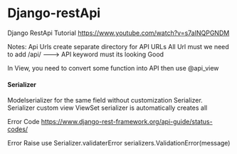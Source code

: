 # Django-restApi

Django RestApi Tutorial
https://www.youtube.com/watch?v=s7aINQPGNDM

Notes:
Api Urls create separate directory for API URLs
All Url must we need to add <DomainName>/api/<urllist> ---> API keyword must its looking Good

In View, you need to convert some function into API then use @api_view

#### Serializer
Modelserializer for the same field without customization
Serializer. Serializer custom view
ViewSet serializer is automatically creates all


Error Code
https://www.django-rest-framework.org/api-guide/status-codes/

Error Raise
use Serializer.validaterError
serializers.ValidationError(message)



